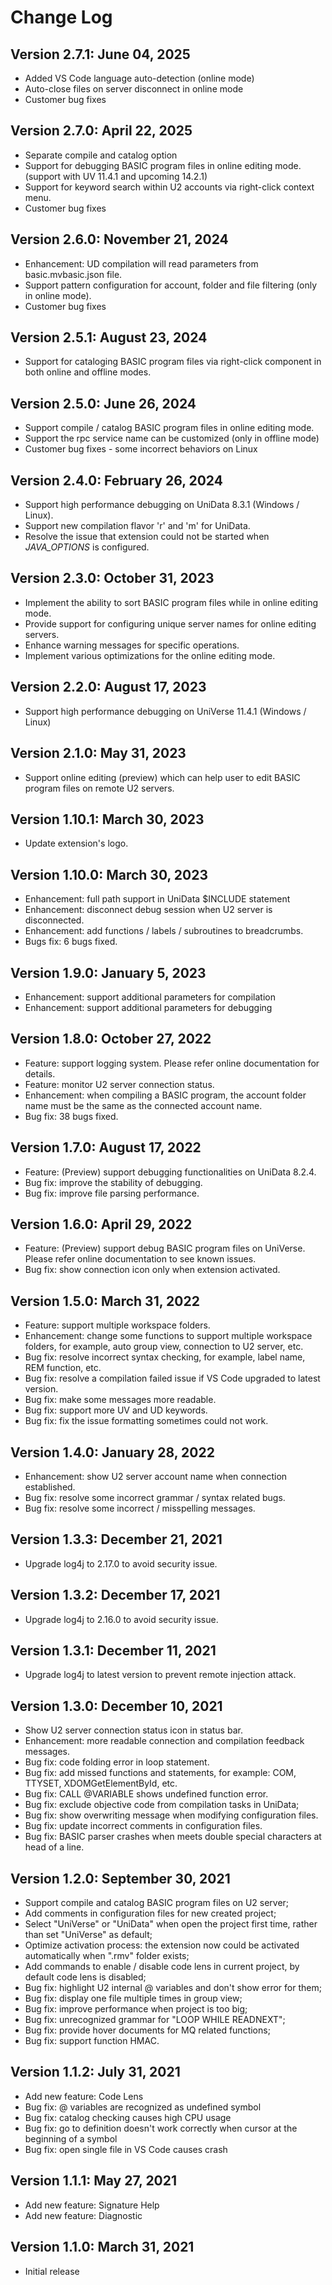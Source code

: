 # Change Log

## Version 2.7.1: June 04, 2025
 - Added VS Code language auto-detection (online mode)
 - Auto-close files on server disconnect in online mode
 - Customer bug fixes

## Version 2.7.0: April 22, 2025
 - Separate compile and catalog option
 - Support for debugging BASIC program files in online editing mode. (support with UV 11.4.1 and upcoming 14.2.1)
 - Support for keyword search within U2 accounts via right-click context menu.
 - Customer bug fixes

## Version 2.6.0: November 21, 2024
 - Enhancement: UD compilation will read parameters from basic.mvbasic.json file.
 - Support pattern configuration for account, folder and file filtering (only in online mode).
 - Customer bug fixes
  
## Version 2.5.1: August 23, 2024

 - Support for cataloging BASIC program files via right-click component in both online and offline modes.

## Version 2.5.0: June 26, 2024

 - Support compile / catalog BASIC program files in online editing mode.
 - Support the rpc service name can be customized (only in offline mode)
 - Customer bug fixes - some incorrect behaviors on Linux

## Version 2.4.0: February 26, 2024

 - Support high performance  debugging on UniData 8.3.1 (Windows / Linux).
 - Support new compilation flavor 'r' and 'm' for UniData.
 - Resolve the issue that extension could not be started when _JAVA_OPTIONS_ is configured.

## Version 2.3.0: October 31, 2023

 - Implement the ability to sort BASIC program files while in online editing mode.
 - Provide support for configuring unique server names for online editing servers.
 - Enhance warning messages for specific operations.
 - Implement various optimizations for the online editing mode.

## Version 2.2.0: August 17, 2023

- Support high performance debugging on UniVerse 11.4.1 (Windows / Linux)

## Version 2.1.0: May 31, 2023

- Support online editing (preview) which can help user to edit BASIC program files on remote U2 servers.

## Version 1.10.1: March 30, 2023

- Update extension's logo.

## Version 1.10.0: March 30, 2023

 - Enhancement: full path support in UniData $INCLUDE statement
 - Enhancement: disconnect debug session when U2 server is disconnected.
 - Enhancement: add functions / labels / subroutines to breadcrumbs.
 - Bugs fix: 6 bugs fixed.

## Version 1.9.0: January 5, 2023

 - Enhancement: support additional parameters for compilation
 - Enhancement: support additional parameters for debugging

## Version 1.8.0: October 27, 2022

- Feature: support logging system. Please refer online documentation for details.
- Feature: monitor U2 server connection status.
- Enhancement: when compiling a BASIC program, the account folder name must be the same as the connected account name.
- Bug fix: 38 bugs fixed.

## Version 1.7.0: August 17, 2022

- Feature: (Preview) support debugging functionalities on UniData 8.2.4. 
- Bug fix: improve the stability of debugging.
- Bug fix: improve file parsing performance.

## Version 1.6.0: April 29, 2022

- Feature: (Preview) support debug BASIC program files on UniVerse. Please refer online documentation to see known issues.
- Bug fix: show connection icon only when extension activated. 

## Version 1.5.0: March 31, 2022

- Feature: support multiple workspace folders.
- Enhancement: change some functions to support multiple workspace folders, for example, auto group view, connection to U2 server, etc.
- Bug fix: resolve incorrect syntax checking, for example, label name, REM function, etc.
- Bug fix: resolve a compilation failed issue if VS Code upgraded to latest version.
- Bug fix: make some messages more readable.
- Bug fix: support more UV and UD keywords.
- Bug fix: fix the issue formatting sometimes could not work.

## Version 1.4.0: January 28, 2022

- Enhancement: show U2 server account name when connection established.
- Bug fix: resolve some incorrect grammar / syntax related bugs.
- Bug fix: resolve some incorrect / misspelling messages.

## Version 1.3.3: December 21, 2021

- Upgrade log4j to 2.17.0 to avoid security issue.

## Version 1.3.2: December 17, 2021

- Upgrade log4j to 2.16.0 to avoid security issue.

## Version 1.3.1: December 11, 2021

- Upgrade log4j to latest version to prevent remote injection attack.

## Version 1.3.0: December 10, 2021

- Show U2 server connection status icon in status bar.
- Enhancement: more readable connection and compilation feedback messages.
- Bug fix: code folding error in loop statement.
- Bug fix: add missed functions and statements, for example: COM, TTYSET, XDOMGetElementById, etc.
- Bug fix: CALL @VARIABLE shows undefined function error.
- Bug fix: exclude objective code from compilation tasks in UniData;
- Bug fix: show overwriting message when modifying configuration files.
- Bug fix: update incorrect comments in configuration files.
- Bug fix: BASIC parser crashes when meets double special characters at head of a line.

## Version 1.2.0: September 30, 2021

- Support compile and catalog BASIC program files on U2 server;
- Add comments in configuration files for new created project;
- Select "UniVerse" or "UniData" when open the project first time, rather than set "UniVerse" as default;
- Optimize activation process: the extension now could be activated automatically when ".rmv" folder exists;
- Add commands to enable / disable code lens in current project, by default code lens is disabled;
- Bug fix: highlight U2 internal @ variables and don't show error for them;
- Bug fix: display one file multiple times in group view;
- Bug fix: improve performance when project is too big;
- Bug fix: unrecognized grammar for "LOOP WHILE READNEXT";
- Bug fix: provide hover documents for MQ related functions;
- Bug fix: support function HMAC.

## Version 1.1.2: July 31, 2021

- Add new feature: Code Lens
- Bug fix: @ variables are recognized as undefined symbol
- Bug fix: catalog checking causes high CPU usage
- Bug fix: go to definition doesn't work correctly when cursor at the beginning of a symbol
- Bug fix: open single file in VS Code causes crash

## Version 1.1.1: May 27, 2021

- Add new feature: Signature Help
- Add new feature: Diagnostic

## Version 1.1.0: March 31, 2021

- Initial release
